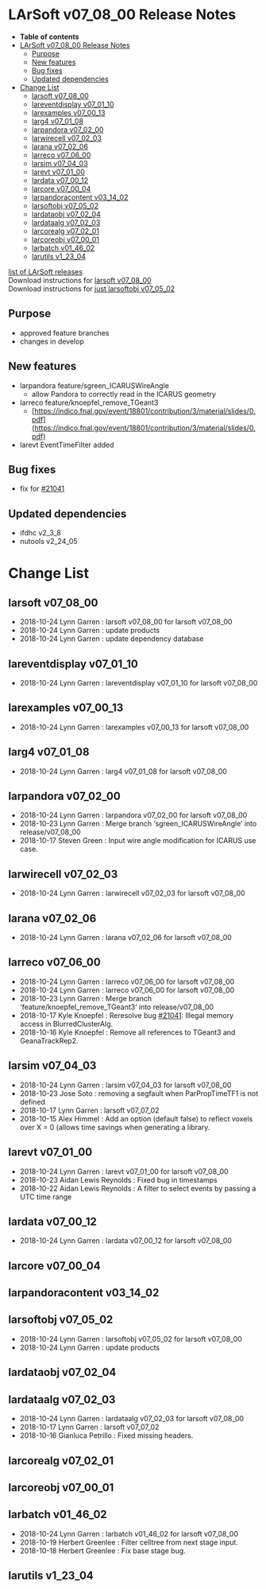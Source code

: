 LArSoft v07\_08\_00 Release Notes
======================================================================

-   **Table of contents**
-   [LArSoft v07\_08\_00 Release Notes](#LArSoft-v07_08_00-Release-Notes)
    -   [Purpose](#Purpose)
    -   [New features](#New-features)
    -   [Bug fixes](#Bug-fixes)
    -   [Updated dependencies](#Updated-dependencies)
-   [Change List](#Change-List)
    -   [larsoft v07\_08\_00](#larsoft-v07_08_00)
    -   [lareventdisplay v07\_01\_10](#lareventdisplay-v07_01_10)
    -   [larexamples v07\_00\_13](#larexamples-v07_00_13)
    -   [larg4 v07\_01\_08](#larg4-v07_01_08)
    -   [larpandora v07\_02\_00](#larpandora-v07_02_00)
    -   [larwirecell v07\_02\_03](#larwirecell-v07_02_03)
    -   [larana v07\_02\_06](#larana-v07_02_06)
    -   [larreco v07\_06\_00](#larreco-v07_06_00)
    -   [larsim v07\_04\_03](#larsim-v07_04_03)
    -   [larevt v07\_01\_00](#larevt-v07_01_00)
    -   [lardata v07\_00\_12](#lardata-v07_00_12)
    -   [larcore v07\_00\_04](#larcore-v07_00_04)
    -   [larpandoracontent v03\_14\_02](#larpandoracontent-v03_14_02)
    -   [larsoftobj v07\_05\_02](#larsoftobj-v07_05_02)
    -   [lardataobj v07\_02\_04](#lardataobj-v07_02_04)
    -   [lardataalg v07\_02\_03](#lardataalg-v07_02_03)
    -   [larcorealg v07\_02\_01](#larcorealg-v07_02_01)
    -   [larcoreobj v07\_00\_01](#larcoreobj-v07_00_01)
    -   [larbatch v01\_46\_02](#larbatch-v01_46_02)
    -   [larutils v1\_23\_04](#larutils-v1_23_04)

[list of LArSoft releases](LArSoft_release_list)\
Download instructions for [larsoft v07\_08\_00](http://scisoft.fnal.gov/scisoft/bundles/larsoft/v07_08_00/larsoft-v07_08_00.html)\
Download instructions for [just larsoftobj v07\_05\_02](http://scisoft.fnal.gov/scisoft/bundles/larsoftobj/v07_05_02/larsoftobj-v07_05_02.html)

Purpose
--------------------

-   approved feature branches
-   changes in develop

New features
------------------------------

-   larpandora feature/sgreen\_ICARUSWireAngle
    -   allow Pandora to correctly read in the ICARUS geometry
-   larreco feature/knoepfel\_remove\_TGeant3
    -   [https://indico.fnal.gov/event/18801/contribution/3/material/slides/0.pdf](https://indico.fnal.gov/event/18801/contribution/3/material/slides/0.pdf)
-   larevt EventTimeFilter added

Bug fixes
------------------------

-   fix for [\#21041](/redmine/issues/21041 "Bug: Segfault in BlurredClusteringAlg (larreco) (Closed)")

Updated dependencies
----------------------------------------------

-   ifdhc v2\_3\_8
-   nutools v2\_24\_05

Change List
============================

larsoft v07\_08\_00
------------------------------------------

-   2018-10-24 Lynn Garren : larsoft v07\_08\_00 for larsoft v07\_08\_00
-   2018-10-24 Lynn Garren : update products
-   2018-10-24 Lynn Garren : update dependency database

lareventdisplay v07\_01\_10
----------------------------------------------------------

-   2018-10-24 Lynn Garren : lareventdisplay v07\_01\_10 for larsoft v07\_08\_00

larexamples v07\_00\_13
--------------------------------------------------

-   2018-10-24 Lynn Garren : larexamples v07\_00\_13 for larsoft v07\_08\_00

larg4 v07\_01\_08
--------------------------------------

-   2018-10-24 Lynn Garren : larg4 v07\_01\_08 for larsoft v07\_08\_00

larpandora v07\_02\_00
------------------------------------------------

-   2018-10-24 Lynn Garren : larpandora v07\_02\_00 for larsoft v07\_08\_00
-   2018-10-23 Lynn Garren : Merge branch ‘sgreen\_ICARUSWireAngle’ into release/v07\_08\_00
-   2018-10-17 Steven Green : Input wire angle modification for ICARUS use case.

larwirecell v07\_02\_03
--------------------------------------------------

-   2018-10-24 Lynn Garren : larwirecell v07\_02\_03 for larsoft v07\_08\_00

larana v07\_02\_06
----------------------------------------

-   2018-10-24 Lynn Garren : larana v07\_02\_06 for larsoft v07\_08\_00

larreco v07\_06\_00
------------------------------------------

-   2018-10-24 Lynn Garren : larreco v07\_06\_00 for larsoft v07\_08\_00
-   2018-10-24 Lynn Garren : larreco v07\_06\_00 for larsoft v07\_08\_00
-   2018-10-23 Lynn Garren : Merge branch ‘feature/knoepfel\_remove\_TGeant3’ into release/v07\_08\_00
-   2018-10-17 Kyle Knoepfel : Reresolve bug [\#21041](/redmine/issues/21041 "Bug: Segfault in BlurredClusteringAlg (larreco) (Closed)"): Illegal memory access in BlurredClusterAlg.
-   2018-10-16 Kyle Knoepfel : Remove all references to TGeant3 and GeanaTrackRep2.

larsim v07\_04\_03
----------------------------------------

-   2018-10-24 Lynn Garren : larsim v07\_04\_03 for larsoft v07\_08\_00
-   2018-10-23 Jose Soto : removing a segfault when ParPropTimeTF1 is not defined
-   2018-10-17 Lynn Garren : larsoft v07\_07\_02
-   2018-10-15 Alex Himmel : Add an option (default false) to reflect voxels over X = 0 (allows time savings when generating a library.

larevt v07\_01\_00
----------------------------------------

-   2018-10-24 Lynn Garren : larevt v07\_01\_00 for larsoft v07\_08\_00
-   2018-10-23 Aidan Lewis Reynolds : Fixed bug in timestamps
-   2018-10-22 Aidan Lewis Reynolds : A filter to select events by passing a UTC time range

lardata v07\_00\_12
------------------------------------------

-   2018-10-24 Lynn Garren : lardata v07\_00\_12 for larsoft v07\_08\_00

larcore v07\_00\_04
------------------------------------------

larpandoracontent v03\_14\_02
--------------------------------------------------------------

larsoftobj v07\_05\_02
------------------------------------------------

-   2018-10-24 Lynn Garren : larsoftobj v07\_05\_02 for larsoft v07\_08\_00
-   2018-10-24 Lynn Garren : update products

lardataobj v07\_02\_04
------------------------------------------------

lardataalg v07\_02\_03
------------------------------------------------

-   2018-10-24 Lynn Garren : lardataalg v07\_02\_03 for larsoft v07\_08\_00
-   2018-10-17 Lynn Garren : larsoft v07\_07\_02
-   2018-10-16 Gianluca Petrillo : Fixed missing headers.

larcorealg v07\_02\_01
------------------------------------------------

larcoreobj v07\_00\_01
------------------------------------------------

larbatch v01\_46\_02
--------------------------------------------

-   2018-10-24 Lynn Garren : larbatch v01\_46\_02 for larsoft v07\_08\_00
-   2018-10-19 Herbert Greenlee : Filter celltree from next stage input.
-   2018-10-18 Herbert Greenlee : Fix base stage bug.

larutils v1\_23\_04
------------------------------------------
